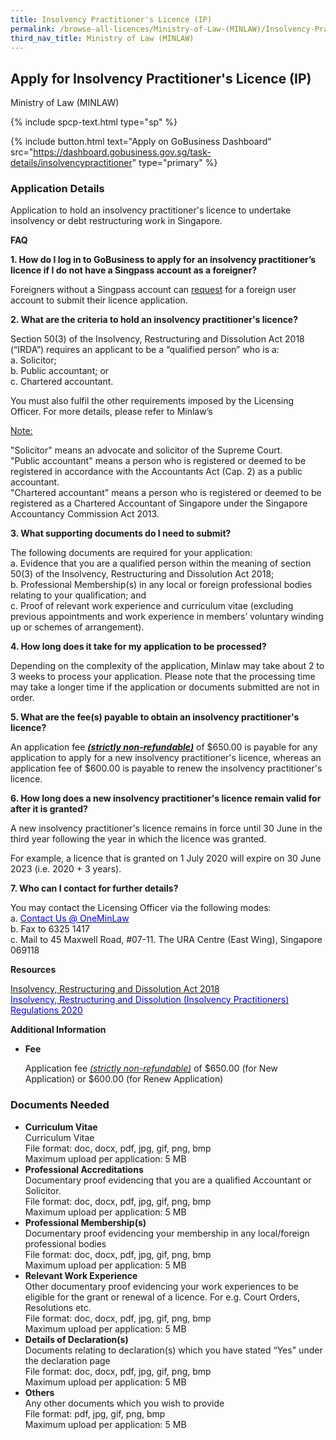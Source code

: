 ```yaml
---
title: Insolvency Practitioner's Licence (IP)
permalink: /browse-all-licences/Ministry-of-Law-(MINLAW)/Insolvency-Practitioner's-Licence-(IP)
third_nav_title: Ministry of Law (MINLAW)
---
```


## Apply for Insolvency Practitioner's Licence (IP)

Ministry of Law (MINLAW)

{% include spcp-text.html type="sp" %}

{% include button.html text="Apply on GoBusiness Dashboard" src="https://dashboard.gobusiness.gov.sg/task-details/insolvencypractitioner" type="primary" %}

<H3>Application Details</H3>

<p>Application to hold an insolvency practitioner&apos;s licence to undertake insolvency or debt restructuring work in Singapore.</p> 
<p><strong>FAQ</strong></p> 
<p><strong>1. How do I log in to GoBusiness to apply for an insolvency practitioner&rsquo;s licence if I do not have a Singpass account as a foreigner?</strong></p> 
<p>Foreigners without a Singpass account can <a href="https://gobusiness.gov.sg" target="_blank" rel="noopener">request</a> for a foreign user account to submit their licence application.</p> 
<p><strong>2. What are the criteria to hold an insolvency practitioner&apos;s licence?</strong></p> 
<p>Section 50(3) of the Insolvency, Restructuring and Dissolution Act 2018 (&ldquo;IRDA&rdquo;) requires an applicant to be a &ldquo;qualified person&rdquo; who is a:<br>a. Solicitor;<br>b. Public accountant; or<br>c. Chartered accountant.</p> 
<p>You must also fulfil the other requirements imposed by the Licensing Officer. For more details, please refer to Minlaw&rsquo;s <a href="https://lripd.mlaw.gov.sg/" target="_blank" rel="noopener"></a></p> 
<p><u>Note:</u></p> 
<p>&quot;Solicitor&quot;&nbsp;means an advocate and solicitor of the Supreme Court.<br>&quot;Public accountant&quot;&nbsp;means a person who is registered or deemed to be registered in accordance with the Accountants Act (Cap. 2) as a public accountant.<br>&quot;Chartered accountant&quot;&nbsp;means a person who is registered or deemed to be registered as a Chartered Accountant of Singapore under the Singapore Accountancy Commission Act 2013.</p> 
<p><strong>3. What supporting documents do I need to submit?</strong></p> 
<p>The following documents are required for your application:<br>a.&nbsp;Evidence that you are a qualified person within the meaning of section 50(3) of the Insolvency, Restructuring and Dissolution Act 2018;<br>b.&nbsp;Professional Membership(s) in any local or foreign professional bodies relating to your qualification; and<br>c.&nbsp;Proof of relevant work experience and curriculum vitae (excluding previous appointments and work experience in members&rsquo; voluntary winding up or schemes of arrangement).</p> 
<p><strong>4. How long does it take for my application to be processed?</strong></p> 
<p>Depending on the complexity of the application, Minlaw may take about 2 to 3 weeks to process your application. Please note that the processing time may take a longer time if the application or documents submitted are not in order.</p> 
<p><strong>5. What are the fee(s) payable to obtain an insolvency practitioner&apos;s licence?</strong></p> 
<p>An application fee <strong><em><u>(strictly non-refundable)</u></em></strong> of $650.00 is payable for any application to apply for a new insolvency practitioner&apos;s licence, whereas an application fee of $600.00 is payable to renew the insolvency practitioner&apos;s licence.</p> 
<p><strong>6. How long does a new insolvency practitioner&apos;s licence remain valid for after it is granted?</strong></p> 
<p>A new insolvency practitioner&apos;s licence remains in force until 30 June in the third year following the year in which the licence was granted.</p> 
<p>For example, a licence that is granted on 1 July 2020 will expire on 30 June 2023 (i.e. 2020 + 3 years).</p> 
<p><strong>7. Who can I contact for further details?</strong></p> 
<p>You may contact the Licensing Officer via the following modes:<br>a. <a href="https://eservices.mlaw.gov.sg/enquiry/" target="_blank" rel="noopener"><span style="color: blue;">Contact Us @ OneMinLaw</span></a><br>b. Fax to 6325 1417<br>c. Mail to 45 Maxwell Road, #07-11. The URA Centre (East Wing), Singapore 069118</p> 
<p><strong>Resources</strong></p> 
<p><a href="https://sso.agc.gov.sg/Act/IRDA2018" target="_blank" rel="noopener">Insolvency, Restructuring and Dissolution Act 2018</a><br><a href="https://sso.agc.gov.sg/SL/IRDA2018-S617-2020" target="_blank" rel="noopener"><span style="color: blue;">Insolvency, Restructuring and Dissolution (Insolvency Practitioners) Regulations 2020</span></a></p>

<strong>Additional Information</strong>

<ul type="disc"> 
<li><strong>Fee</strong> 
<p>Application fee <em><u>(strictly non-refundable)</u></em> of $650.00 (for New Application) or $600.00 (for Renew Application)</p> 
</li> 
</ul>

<H3>Documents Needed</H3>

<ul type="disc"> 
<li><strong>Curriculum Vitae</strong><br>Curriculum Vitae<br>File format: doc, docx, pdf, jpg, gif, png, bmp<br>Maximum upload per application: 5 MB</li> 
<li><strong>Professional Accreditations</strong><br>Documentary proof evidencing that you are a qualified Accountant or Solicitor.<br>File format: doc, docx, pdf, jpg, gif, png, bmp<br>Maximum upload per application: 5 MB</li> 
<li><strong>Professional Membership(s)</strong><br>Documentary proof evidencing your membership in any local/foreign professional bodies<br>File format: doc, docx, pdf, jpg, gif, png, bmp<br>Maximum upload per application: 5 MB</li> 
<li><strong>Relevant Work Experience</strong><br>Other documentary proof evidencing your work experiences to be eligible for the grant or renewal of a licence. For e.g. Court Orders, Resolutions etc.<br>File format: doc, docx, pdf, jpg, gif, png, bmp<br>Maximum upload per application: 5 MB</li> 
<li><strong>Details of Declaration(s)</strong><br>Documents relating to declaration(s) which you have stated &ldquo;Yes&quot; under the declaration page<br>File format: doc, docx, pdf, jpg, gif, png, bmp<br>Maximum upload per application: 5 MB</li> 
<li><strong>Others</strong><br>Any other documents which you wish to provide<br>File format: pdf, jpg, gif, png, bmp<br>Maximum upload per application: 5 MB</li> 
</ul>

